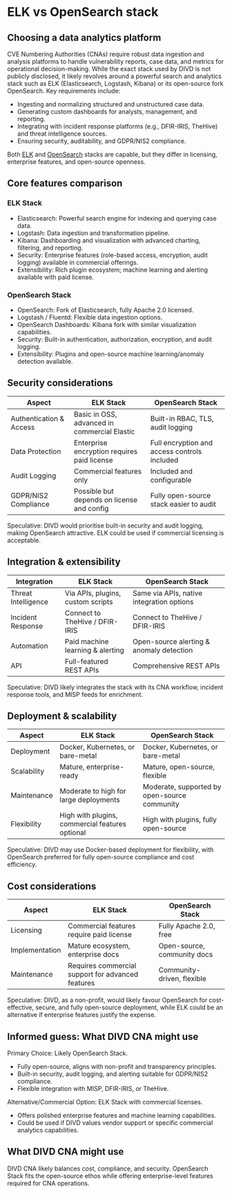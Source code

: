 # ELK vs OpenSearch stack

## Choosing a data analytics platform

CVE Numbering Authorities (CNAs) require robust data ingestion and analysis platforms to handle vulnerability reports, case data, and metrics for operational decision-making. While the exact stack used by DIVD is not publicly disclosed, it likely revolves around a powerful search and analytics stack such as ELK (Elasticsearch, Logstash, Kibana) or its open-source fork OpenSearch. Key requirements include:

* Ingesting and normalizing structured and unstructured case data.
* Generating custom dashboards for analysts, management, and reporting.
* Integrating with incident response platforms (e.g., DFIR-IRIS, TheHive) and threat intelligence sources.
* Ensuring security, auditability, and GDPR/NIS2 compliance.

Both [ELK](https://elastic-stack.readthedocs.io/en/latest/) and [OpenSearch](https://docs.opensearch.org/latest/) stacks are capable, but they differ in licensing, enterprise features, and open-source openness.

## Core features comparison

### ELK Stack

* Elasticsearch: Powerful search engine for indexing and querying case data.
* Logstash: Data ingestion and transformation pipeline.
* Kibana: Dashboarding and visualization with advanced charting, filtering, and reporting.
* Security: Enterprise features (role-based access, encryption, audit logging) available in commercial offerings.
* Extensibility: Rich plugin ecosystem; machine learning and alerting available with paid license.

### OpenSearch Stack

* OpenSearch: Fork of Elasticsearch, fully Apache 2.0 licensed.
* Logstash / Fluentd: Flexible data ingestion options.
* OpenSearch Dashboards: Kibana fork with similar visualization capabilities.
* Security: Built-in authentication, authorization, encryption, and audit logging.
* Extensibility: Plugins and open-source machine learning/anomaly detection available.

## Security considerations

| Aspect                  | ELK Stack                                    | OpenSearch Stack                             |
|-------------------------|----------------------------------------------|----------------------------------------------|
| Authentication & Access | Basic in OSS, advanced in commercial Elastic | Built-in RBAC, TLS, audit logging            |
| Data Protection         | Enterprise encryption requires paid license  | Full encryption and access controls included |
| Audit Logging           | Commercial features only                     | Included and configurable                    |
| GDPR/NIS2 Compliance    | Possible but depends on license and config   | Fully open-source stack easier to audit      |

Speculative: DIVD would prioritise built-in security and audit logging, making OpenSearch attractive. ELK could be used if commercial licensing is acceptable.

## Integration & extensibility

| Integration         | ELK Stack                         | OpenSearch Stack                          |
|---------------------|-----------------------------------|-------------------------------------------|
| Threat Intelligence | Via APIs, plugins, custom scripts | Same via APIs, native integration options |
| Incident Response   | Connect to TheHive / DFIR-IRIS    | Connect to TheHive / DFIR-IRIS            |
| Automation          | Paid machine learning & alerting  | Open-source alerting & anomaly detection  |
| API                 | Full-featured REST APIs           | Comprehensive REST APIs                   |

Speculative: DIVD likely integrates the stack with its CNA workflow, incident response tools, and MISP feeds for enrichment.

## Deployment & scalability

| Aspect      | ELK Stack                                       | OpenSearch Stack                             |
|-------------|-------------------------------------------------|----------------------------------------------|
| Deployment  | Docker, Kubernetes, or bare-metal               | Docker, Kubernetes, or bare-metal            |
| Scalability | Mature, enterprise-ready                        | Mature, open-source, flexible                |
| Maintenance | Moderate to high for large deployments          | Moderate, supported by open-source community |
| Flexibility | High with plugins, commercial features optional | High with plugins, fully open-source         |

Speculative: DIVD may use Docker-based deployment for flexibility, with OpenSearch preferred for fully open-source compliance and cost efficiency.

## Cost considerations

| Aspect         | ELK Stack                                         | OpenSearch Stack            |
|----------------|---------------------------------------------------|-----------------------------|
| Licensing      | Commercial features require paid license          | Fully Apache 2.0, free      |
| Implementation | Mature ecosystem, enterprise docs                 | Open-source, community docs |
| Maintenance    | Requires commercial support for advanced features | Community-driven, flexible  |

Speculative: DIVD, as a non-profit, would likely favour OpenSearch for cost-effective, secure, and fully open-source deployment, while ELK could be an alternative if enterprise features justify the expense.

## Informed guess: What DIVD CNA might use

Primary Choice: Likely OpenSearch Stack.

* Fully open-source, aligns with non-profit and transparency principles.
* Built-in security, audit logging, and alerting suitable for GDPR/NIS2 compliance.
* Flexible integration with MISP, DFIR-IRIS, or TheHive.

Alternative/Commercial Option: ELK Stack with commercial licenses.

* Offers polished enterprise features and machine learning capabilities.
* Could be used if DIVD values vendor support or specific commercial analytics capabilities.

## What DIVD CNA might use

DIVD CNA likely balances cost, compliance, and security. OpenSearch Stack fits the open-source ethos while offering enterprise-level features required for CNA operations.